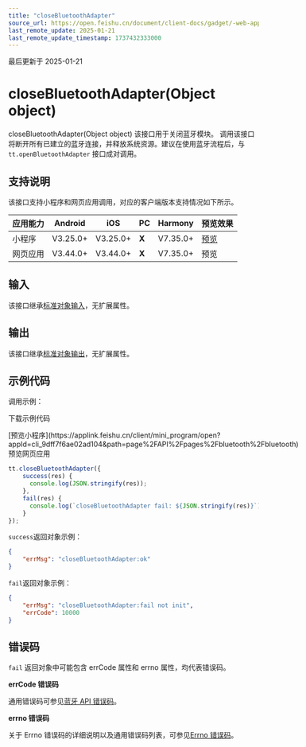 ```yaml
---
title: "closeBluetoothAdapter"
source_url: https://open.feishu.cn/document/client-docs/gadget/-web-app-api/device/bluetooth/closebluetoothadapter
last_remote_update: 2025-01-21
last_remote_update_timestamp: 1737432333000
---
```

最后更新于 2025-01-21

# closeBluetoothAdapter(Object object)

closeBluetoothAdapter(Object object) 该接口用于关闭蓝牙模块。
调用该接口将断开所有已建立的蓝牙连接，并释放系统资源。建议在使用蓝牙流程后，与 `tt.openBluetoothAdapter` 接口成对调用。

## 支持说明

该接口支持小程序和网页应用调用，对应的客户端版本支持情况如下所示。

应用能力 | Android | iOS | PC | Harmony | 预览效果
--- | --- | --- | --- | --- | ---
小程序 | V3.25.0+ | V3.25.0+ | **X** | V7.35.0+ | [预览](https://applink.feishu.cn/client/mini_program/open?appId=cli_9dff7f6ae02ad104&path=page%2FAPI%2Fpages%2Fbluetooth%2Fbluetooth)
网页应用 | V3.44.0+ | V3.44.0+ | **X** | V7.35.0+ | 预览

## 输入

该接口继承[标准对象输入](https://open.feishu.cn/document/uYjL24iN/ukzNy4SO3IjL5cjM)，无扩展属性。

## 输出

该接口继承[标准对象输出](https://open.feishu.cn/document/uYjL24iN/ukzNy4SO3IjL5cjM#8c92acb8)，无扩展属性。

## 示例代码

调用示例：

<md-download-code href="https://open.feishu.cn/document/uYjL24iN/uYDM04iNwQjL2ADN" mobileDisplay="none">下载示例代码</md-download-code>

<div style="display: flex">
          [预览小程序](https://applink.feishu.cn/client/mini_program/open?appId=cli_9dff7f6ae02ad104&path=page%2FAPI%2Fpages%2Fbluetooth%2Fbluetooth)
          预览网页应用

</div> 

```js
tt.closeBluetoothAdapter({ 
    success(res) {
      console.log(JSON.stringify(res));
    },
    fail(res) {
      console.log(`closeBluetoothAdapter fail: ${JSON.stringify(res)}`);
    }
});
```

`success`返回对象示例：
```json
{
    "errMsg": "closeBluetoothAdapter:ok"
}
```
`fail`返回对象示例：
```json
{
    "errMsg": "closeBluetoothAdapter:fail not init",
    "errCode": 10000
}
```

## 错误码

`fail` 返回对象中可能包含 errCode 属性和 errno 属性，均代表错误码。

**errCode 错误码**

通用错误码可参见[蓝牙 API 错误码](https://open.feishu.cn/document/uYjL24iN/uYzNxYjL2cTM24iN3EjN)。

**errno 错误码**

关于 Errno 错误码的详细说明以及通用错误码列表，可参见[Errno 错误码](https://open.feishu.cn/document/uYjL24iN/uAjMuAjMuAjM/errno)。
